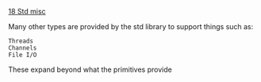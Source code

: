 [18 Std misc](http://rustbyexample.com/std_misc.html)

Many other types are provided by the std library to support things such as:

    Threads
    Channels
    File I/O

These expand beyond what the primitives provide
